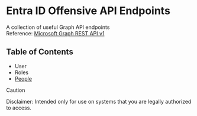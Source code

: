# Entra ID Offensive API Endpoints
A collection of useful Graph API endpoints  
Reference: [Microsoft Graph REST API v1](https://learn.microsoft.com/en-us/graph/?view=graph-rest-1.0)
## Table of Contents
- User
- Roles
- [People](people.md)
> [!CAUTION]
> Disclaimer: Intended only for use on systems that you are legally authorized to access.

